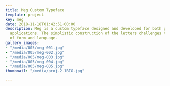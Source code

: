 ```yaml
---
title: Meg Custom Typeface
template: project
key: meg
date: 2018-11-18T01:42:51+00:00
description: Meg is a custom typeface designed and developed for both print and motion
  applications. The simplistic construction of the letters challenges the perception
  of form and language.
gallery_images:
- "/media/005/meg-001.jpg"
- "/media/005/meg-002.jpg"
- "/media/005/meg-003.jpg"
- "/media/005/meg-004.jpg"
- "/media/005/meg-005.jpg"
thumbnail: "/media/proj-2.1BIG.jpg"

---
```

